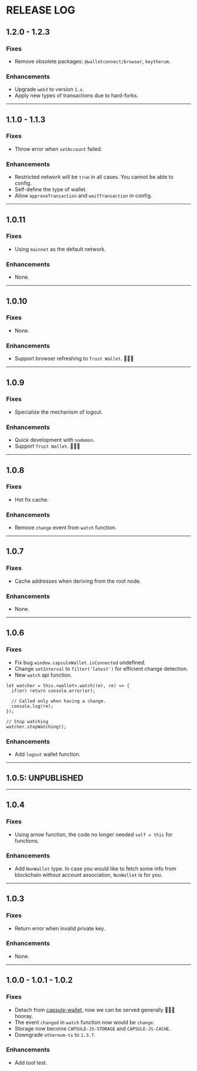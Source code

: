 # RELEASE LOG

## 1.2.0 - 1.2.3

### Fixes

* Remove obsolete packages: `@walletconnect/browser`, `keytherum`.

### Enhancements

* Upgrade `web3` to version `1.x`.
* Apply new types of transactions due to hard-forks.

---

## 1.1.0 - 1.1.3

### Fixes

* Throw error when `setAccount` failed.

### Enhancements

* Restricted network will be `true` in all cases. You cannot be able to config.
* Self-define the type of wallet.
* Allow `approveTransaction` and `waitTransaction` in config.

---

## 1.0.11

### Fixes

* Using `mainnet` as the default network.

### Enhancements

* None.

---

## 1.0.10

### Fixes

* None.

### Enhancements

* Support browser refreshing to `Trust Wallet`. 🎉🎉🎉

---

## 1.0.9

### Fixes

* Specialize the mechanism of logout.

### Enhancements

* Quick development with `nodemon`.
* Support `Trust Wallet`. 🎉🎉🎉

---

## 1.0.8

### Fixes

* Hot fix cache.

### Enhancements

* Remove `change` event from `watch` function.

---

## 1.0.7

### Fixes

* Cache addresses when deriving from the root node.

### Enhancements

* None.

---

## 1.0.6

### Fixes

* Fix bug `window.capsuleWallet.isConnected` undefined.
* Change `setInterval` to `filter('latest')` for efficient change detection.
* New `watch` api function.

```
let watcher = this.<wallet>.watch((er, re) => {
  if(er) return console.error(er);

  // Called only when having a change.
  console.log(re);
});

// Stop watching
watcher.stopWatching();
```

### Enhancements

* Add `logout` wallet function.

---

## 1.0.5: UNPUBLISHED

---

## 1.0.4

### Fixes

* Using arrow function, the code no longer needed `self = this` for functions.

### Enhancements

* Add `NonWallet` type. In case you would like to fetch some info from blockchain without account association, `NonWallet` is for you.

---

## 1.0.3

### Fixes

* Return error when invalid private key.

### Enhancements

* None.

---

## 1.0.0 - 1.0.1 - 1.0.2

### Fixes

* Detach from [capsule-wallet](https://github.com/kambria-platform/capsule-wallet), now we can be served generally 🎉🎉🎉 hooray.
* The event `changed` in `watch` function now would be `change`.
* Storage now become `CAPSULE-JS-STORAGE` and `CAPSULE-JS-CACHE`. 
* Downgrade `ethereum-tx` to `1.3.7`.

### Enhancements

* Add tool test.